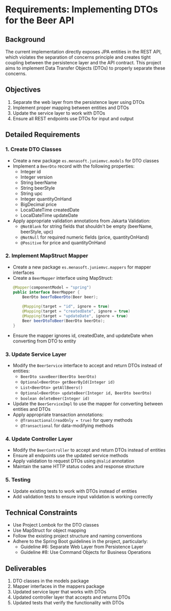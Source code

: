 # Requirements: Implementing DTOs for the Beer API

## Background
The current implementation directly exposes JPA entities in the REST API, which violates the separation of concerns principle and creates tight coupling between the persistence layer and the API contract. This project aims to implement Data Transfer Objects (DTOs) to properly separate these concerns.

## Objectives
1. Separate the web layer from the persistence layer using DTOs
2. Implement proper mapping between entities and DTOs
3. Update the service layer to work with DTOs
4. Ensure all REST endpoints use DTOs for input and output

## Detailed Requirements

### 1. Create DTO Classes
- Create a new package `es.menasoft.juniemvc.models` for DTO classes
- Implement a `BeerDto` record with the following properties:
  - Integer id
  - Integer version
  - String beerName
  - String beerStyle
  - String upc
  - Integer quantityOnHand
  - BigDecimal price
  - LocalDateTime createdDate
  - LocalDateTime updateDate
- Apply appropriate validation annotations from Jakarta Validation:
  - `@NotBlank` for string fields that shouldn't be empty (beerName, beerStyle, upc)
  - `@NotNull` for required numeric fields (price, quantityOnHand)
  - `@Positive` for price and quantityOnHand

### 2. Implement MapStruct Mapper
- Create a new package `es.menasoft.juniemvc.mappers` for mapper interfaces
- Create a `BeerMapper` interface using MapStruct:
  ```java
  @Mapper(componentModel = "spring")
  public interface BeerMapper {
      BeerDto beerToBeerDto(Beer beer);
      
      @Mapping(target = "id", ignore = true)
      @Mapping(target = "createdDate", ignore = true)
      @Mapping(target = "updateDate", ignore = true)
      Beer beerDtoToBeer(BeerDto beerDto);
  }
  ```
- Ensure the mapper ignores id, createdDate, and updateDate when converting from DTO to entity

### 3. Update Service Layer
- Modify the `BeerService` interface to accept and return DTOs instead of entities:
  - `BeerDto saveBeer(BeerDto beerDto)`
  - `Optional<BeerDto> getBeerById(Integer id)`
  - `List<BeerDto> getAllBeers()`
  - `Optional<BeerDto> updateBeer(Integer id, BeerDto beerDto)`
  - `boolean deleteBeer(Integer id)`
- Update the `BeerServiceImpl` to use the mapper for converting between entities and DTOs
- Apply appropriate transaction annotations:
  - `@Transactional(readOnly = true)` for query methods
  - `@Transactional` for data-modifying methods

### 4. Update Controller Layer
- Modify the `BeerController` to accept and return DTOs instead of entities
- Ensure all endpoints use the updated service methods
- Apply validation to request DTOs using `@Valid` annotation
- Maintain the same HTTP status codes and response structure

### 5. Testing
- Update existing tests to work with DTOs instead of entities
- Add validation tests to ensure input validation is working correctly

## Technical Constraints
- Use Project Lombok for the DTO classes
- Use MapStruct for object mapping
- Follow the existing project structure and naming conventions
- Adhere to the Spring Boot guidelines in the project, particularly:
  - Guideline #6: Separate Web Layer from Persistence Layer
  - Guideline #8: Use Command Objects for Business Operations

## Deliverables
1. DTO classes in the models package
2. Mapper interfaces in the mappers package
3. Updated service layer that works with DTOs
4. Updated controller layer that accepts and returns DTOs
5. Updated tests that verify the functionality with DTOs